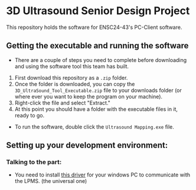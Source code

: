 # 3D Ultrasound Senior Design Project

This repository holds the software for ENSC24-43's PC-Client software.

## Getting the executable and running the software

- There are a couple of steps you need to complete before downloading and using the software 
  tool this team has built. 

1. First download this repository as a `.zip` folder.
2. Once the folder is downloaded, you can copy the `3D_UltraSound_Tool_Executable.zip` file
   to your downloads folder (or where ever you want to keep the program on your machine).
3. Right-click the file and select "Extract."
4. At this point you should have a folder with the executable files in it, ready to go.

- To run the software, double click the `Ultrasound Mapping.exe` file.

## Setting up your development environment:

### Talking to the part:

- You need to install [this driver] for your windows PC to communicate with the LPMS. (the universal one)

[this driver]:https://www.silabs.com/developers/usb-to-uart-bridge-vcp-drivers?tab=downloads
